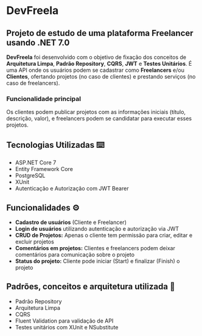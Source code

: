 # DevFreela

## Projeto de estudo de uma plataforma Freelancer usando .NET 7.0

**DevFreela** foi desenvolvido com o objetivo de fixação dos conceitos de **Arquitetura Limpa**, **Padrão Repository**, **CQRS**, **JWT** e **Testes Unitários**. É uma API onde os usuários podem se cadastrar como **Freelancers** e/ou **Clientes**, ofertando projetos (no caso de clientes) e prestando serviços (no caso de freelancers).

### Funcionalidade principal
Os clientes podem publicar projetos com as informações iniciais (título, descrição, valor), e freelancers podem se candidatar para executar esses projetos.

## Tecnologias Utilizadas ⌨️
- ASP.NET Core 7
- Entity Framework Core
- PostgreSQL
- XUnit
- Autenticação e Autorização com JWT Bearer

## Funcionalidades ⚙️
- **Cadastro de usuários** (Cliente e Freelancer)
- **Login de usuários** utilizando autenticação e autorização via JWT
- **CRUD de Projetos:** Apenas o cliente tem permissão para criar, editar e excluir projetos
- **Comentários em projetos:** Clientes e freelancers podem deixar comentários para comunicação sobre o projeto
- **Status do projeto:** Cliente pode iniciar (Start) e finalizar (Finish) o projeto

## Padrões, conceitos e arquitetura utilizada 📂
- Padrão Repository
- Arquitetura Limpa
- CQRS
- Fluent Validation para validação de API
- Testes unitários com XUnit e NSubstitute
